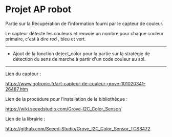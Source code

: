 # Projet AP robot

Partie sur la Récupération de l'information fourni par le capteur de couleur.

Le capteur détecte les couleurs et renvoie un nombre pour chaque couleur primaire, c'est à dire red , bleu et vert.



----------------------------------------------------------------------------------------------------------------------------------------------------------------------



- Ajout de la fonction detect_color pour la partie sur la stratégie de détection du sens de marche à partir d'un code couleur au sol.



----------------------------------------------------------------------------------------------------------------------------------------------------------------------

 

Lien du capteur :

https://www.gotronic.fr/art-capteur-de-couleur-grove-101020341-26487.htm

Lien de la procédure pour l’installation de la bibliothèque :

https://wiki.seeedstudio.com/Grove-I2C_Color_Sensor/

Lien de la librairie :

https://github.com/Seeed-Studio/Grove_I2C_Color_Sensor_TCS3472
